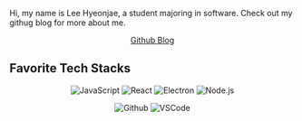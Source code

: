 Hi, my name is Lee Hyeonjae, a student majoring in software.
Check out my githug blog for more about me.
<p align="center"><a href="https://dlguswo333.github.io/">Github Blog</a></p>

## Favorite Tech Stacks
<p align="center">
<img alt="JavaScript" src="https://img.shields.io/badge/JavaScript-F7DF1E.svg?&style=flat-square&logo=JavaScript&logoColor=black"/>
<img alt="React" src="https://img.shields.io/badge/React-61DAFB.svg?&style=flat-square&logo=React&logoColor=black"/>
<img alt="Electron" src="https://img.shields.io/badge/Electron-47848F.svg?&style=flat-square&logo=Electron&logoColor=white"/>
<img alt="Node.js" src="https://img.shields.io/badge/Node.js-339933.svg?&style=flat-square&logo=Node.js&logoColor=white"/>
</p>
<p align="center">
<img alt="Github" src="https://img.shields.io/badge/Github-181717.svg?&style=flat-square&logo=Github&logoColor=white"/>
<img alt="VSCode" src="https://img.shields.io/badge/VSCode-007ACC.svg?&style=flat-square&logo=visualstudiocode&logoColor=white"/>
</p>

 



